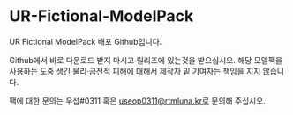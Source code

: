 # UR-Fictional-ModelPack
UR Fictional ModelPack 배포 Github입니다.

Github에서 바로 다운로드 받지 마시고 릴리즈에 있는것을 받으십시오.
해당 모델팩을 사용하는 도중 생긴 물리·금전적 피해에 대해서 제작자 밑 기여자는 책임을 지지 않습니다.

팩에 대한 문의는 우섭#0311 혹은 useop0311@rtmluna.kr로 문의해 주십시오.
